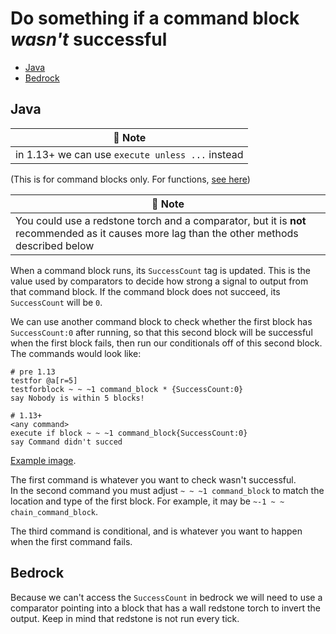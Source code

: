 # Do something if a command block *wasn't* successful

* [Java](#java)
* [Bedrock](#bedrock)

## Java

| 📝 Note |
|---------|
|in 1.13+ we can use `execute unless ...` instead|

(This is for command blocks only. For functions, [see here](/wiki/questions/functionconditions))

| 📝 Note |
|---------|
|You could use a redstone torch and a comparator, but it is **not** recommended as it causes more lag than the other methods described below|

When a command block runs, its `SuccessCount` tag is updated. This is the value used by comparators to decide how strong a signal to output from that command block. If the command block does not succeed, its `SuccessCount` will be `0`.

We can use another command block to check whether the first block has `SuccessCount:0` after running, so that this second block will be successful when the first block fails, then run our conditionals off of this second block. The commands would look like:

```mcfunction
# pre 1.13
testfor @a[r=5]
testforblock ~ ~ ~1 command_block * {SuccessCount:0}
say Nobody is within 5 blocks!

# 1.13+
<any command>
execute if block ~ ~ ~1 command_block{SuccessCount:0}
say Command didn't succed
```

[Example image](http://i.imgur.com/Syq4crm.png).

The first command is whatever you want to check wasn't successful.  
In the second command you must adjust `~ ~ ~1 command_block` to match the location and type of the first block. For example, it may be `~-1 ~ ~ chain_command_block`.  

The third command is conditional, and is whatever you want to happen when the first command fails.

## Bedrock

Because we can't access the `SuccessCount` in bedrock we will need to use a comparator pointing into a block that has a wall redstone torch to invert the output. Keep in mind that redstone is not run every tick.
